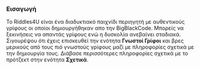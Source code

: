 ### Εισαγωγή
Το Riddles4U είναι ένα διαδυκτιακό παιχνίδι περιηγητή με αυθεντικούς γρίφους οι οποίοι δημιουργήθηκαν απο την BigBlackCode. Μπορείς να ξεκινήσεις να απαντάς γρίφους ενώ η δυσκολία ανεβαίνει σταδιακά. Σιγουρέψου ότι έχεις επισκευθεί την ενότητα **Γνωστοί Γρίφοι** και βρες μερικούς από τους πιό γνωστούς γρίφους μαζί με πληροφορίες σχετικά με την δημιουργία τους. Διάβασε περισσότερες πληροφορίες σχετικά με το πρότζεκτ στην ενότητα **Σχετικά**.